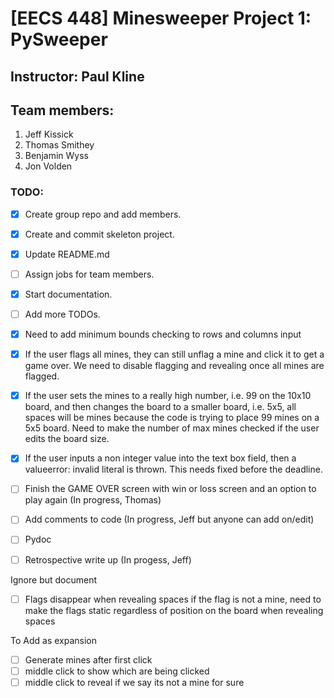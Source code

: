 # [EECS 448] Minesweeper Project 1: PySweeper

## Instructor: Paul Kline

## Team members:

1. Jeff Kissick
2. Thomas Smithey
3. Benjamin Wyss
4. Jon Volden

### TODO:

- [x] Create group repo and add members.
- [x] Create and commit skeleton project.
- [X] Update README.md
- [ ] Assign jobs for team members.
- [x] Start documentation.
- [ ] Add more TODOs.

- [x] Need to add minimum bounds checking to rows and columns input
- [x] If the user flags all mines, they can still unflag a mine and click it to get a game over. We need to disable flagging and revealing once all mines are flagged.
- [x] If the user sets the mines to a really high number, i.e. 99 on the 10x10 board, and then changes the board to a smaller board, i.e. 5x5, all spaces will be mines because the code is trying to place 99 mines on a 5x5 board. Need to make the number of max mines checked if the user edits the board size.
- [X] If the user inputs a non integer value into the text box field, then a valueerror: invalid literal is thrown. This needs fixed before the deadline.
- [ ] Finish the GAME OVER screen with win or loss screen and an option to play again (In progress, Thomas)
- [ ] Add comments to code (In progress, Jeff but anyone can add on/edit)
- [ ] Pydoc
- [ ] Retrospective write up (In progess, Jeff)

Ignore but document
- [ ] Flags disappear when revealing spaces if the flag is not a mine, need to make the flags static             regardless of position on the board when revealing spaces 

To Add as expansion
- [ ] Generate mines after first click
- [ ] middle click to show which are being clicked
- [ ] middle click to reveal if we say its not a mine for sure
